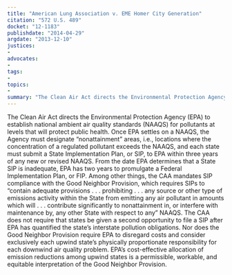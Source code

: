 ```yaml
---
title: "American Lung Association v. EME Homer City Generation"
citation: "572 U.S. 489"
docket: "12-1183"
publishdate: "2014-04-29"
argdate: "2013-12-10"
justices:
- 
advocates:
- 
tags:
- 
topics:
- 
summary: "The Clean Air Act directs the Environmental Protection Agency (EPA) to establish national ambient air quality standards (NAAQS) for pollutants at levels that will protect public health. Once EPA settles on a NAAQS, the Agency must designate “nonattainment” areas, i.e., locations where the concentration of a regulated pollutant exceeds the NAAQS, and each state must submit a State Implementation Plan, or SIP, to EPA within three years of any new or revised NAAQS. From the date EPA determines that a State SIP is inadequate, EPA has two years to promulgate a Federal Implementation Plan, or FIP. Among other things, the CAA mandates SIP compliance with the Good Neighbor Provision, which requires SIPs to “contain adequate provisions . . . prohibiting . . . any source or other type of emissions activity within the State from emitting any air pollutant in amounts which will . . . contribute significantly to nonattainment in, or interfere with maintenance by, any other State with respect to any” NAAQS. The CAA does not require that states be given a second opportunity to file a SIP after EPA has quantified the state’s interstate pollution obligations. Nor does the Good Neighbor Provision require EPA to disregard costs and consider exclusively each upwind state’s physically proportionate responsibility for each downwind air quality problem. EPA’s cost-effective allocation of emission reductions among upwind states is a permissible, workable, and equitable interpretation of the Good Neighbor Provision."
---
```

The Clean Air Act directs the Environmental Protection Agency (EPA) to establish national ambient air quality standards (NAAQS) for pollutants at levels that will protect public health. Once EPA settles on a NAAQS, the Agency must designate “nonattainment” areas, i.e., locations where the concentration of a regulated pollutant exceeds the NAAQS, and each state must submit a State Implementation Plan, or SIP, to EPA within three years of any new or revised NAAQS. From the date EPA determines that a State SIP is inadequate, EPA has two years to promulgate a Federal Implementation Plan, or FIP. Among other things, the CAA mandates SIP compliance with the Good Neighbor Provision, which requires SIPs to “contain adequate provisions . . . prohibiting . . . any source or other type of emissions activity within the State from emitting any air pollutant in amounts which will . . . contribute significantly to nonattainment in, or interfere with maintenance by, any other State with respect to any” NAAQS. The CAA does not require that states be given a second opportunity to file a SIP after EPA has quantified the state’s interstate pollution obligations. Nor does the Good Neighbor Provision require EPA to disregard costs and consider exclusively each upwind state’s physically proportionate responsibility for each downwind air quality problem. EPA’s cost-effective allocation of emission reductions among upwind states is a permissible, workable, and equitable interpretation of the Good Neighbor Provision.

